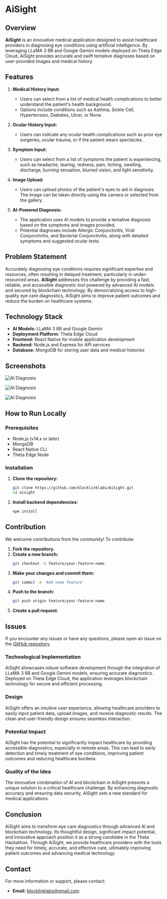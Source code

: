 # AiSight

## Overview

**AiSight** is an innovative medical application designed to assist healthcare providers in diagnosing eye conditions using artificial intelligence. By leveraging LLaMA 3 8B and Google Gemini models deployed on Theta Edge Cloud, AiSight provides accurate and swift tentative diagnoses based on user-provided images and medical history.

## Features

1. **Medical History Input:**

   - Users can select from a list of medical health complications to better understand the patient's health background.
   - Options include conditions such as Asthma, Sickle Cell, Hypertension, Diabetes, Ulcer, or None.

2. **Ocular History Input:**

   - Users can indicate any ocular health complications such as prior eye surgeries, ocular trauma, or if the patient wears spectacles.

3. **Symptom Input:**

   - Users can select from a list of symptoms the patient is experiencing, such as headache, tearing, redness, pain, itching, swelling, discharge, burning sensation, blurred vision, and light sensitivity.

4. **Image Upload:**

   - Users can upload photos of the patient's eyes to aid in diagnosis. The image can be taken directly using the camera or selected from the gallery.

5. **AI-Powered Diagnosis:**
   - The application uses AI models to provide a tentative diagnosis based on the symptoms and images provided.
   - Potential diagnoses include Allergic Conjunctivitis, Viral Conjunctivitis, and Bacterial Conjunctivitis, along with detailed symptoms and suggested ocular tests.

## Problem Statement

Accurately diagnosing eye conditions requires significant expertise and resources, often resulting in delayed treatment, particularly in under-resourced areas. **AiSight** addresses this challenge by providing a fast, reliable, and accessible diagnostic tool powered by advanced AI models and secured by blockchain technology. By democratizing access to high-quality eye care diagnostics, AiSight aims to improve patient outcomes and reduce the burden on healthcare systems.

## Technology Stack

- **AI Models:** LLaMA 3 8B and Google Gemini
- **Deployment Platform:** Theta Edge Cloud
- **Frontend:** React Native for mobile application development
- **Backend:** Node.js and Express for API services
- **Database:** MongoDB for storing user data and medical histories

## Screenshots

![AI Diagnosis](https://i.postimg.cc/BbM8WK1Y/GSDHRnx-Wc-AAJ7zh.jpg)

![AI Diagnosis](https://i.postimg.cc/5yxHk3jQ/GSDHRn3-Xg-AAEJt-S.jpg)

![AI Diagnosis](https://i.postimg.cc/RF16R8Cz/GSDHRn4-Xs-AEu-O1-F.jpg)

## How to Run Locally

### Prerequisites

- Node.js (v14.x or later)
- MongoDB
- React Native CLI
- Theta Edge Node

### Installation

1. **Clone the repository:**

   ```bash
   git clone https://github.com/blocklinklabs/AiSight.git
   cd aisight
   ```

2. **Install backend dependencies:**

   ```bash
   npm install
   ```

## Contribution

We welcome contributions from the community! To contribute:

1. **Fork the repository.**
2. **Create a new branch:**
   ```bash
   git checkout -b feature/your-feature-name
   ```
3. **Make your changes and commit them:**
   ```bash
   git commit -m 'Add some feature'
   ```
4. **Push to the branch:**
   ```bash
   git push origin feature/your-feature-name
   ```
5. **Create a pull request.**

## Issues

If you encounter any issues or have any questions, please open an issue on the [GitHub repository](https://github.com/blocklinklabs/AiSight/issues).

### Technological Implementation

AiSight showcases robust software development through the integration of LLaMA 3 8B and Google Gemini models, ensuring accurate diagnostics. Deployed on Theta Edge Cloud, the application leverages blockchain technology for secure and efficient processing.

### Design

AiSight offers an intuitive user experience, allowing healthcare providers to easily input patient data, upload images, and receive diagnostic results. The clean and user-friendly design ensures seamless interaction.

### Potential Impact

AiSight has the potential to significantly impact healthcare by providing accessible diagnostics, especially in remote areas. This can lead to early detection and timely treatment of eye conditions, improving patient outcomes and reducing healthcare burdens.

### Quality of the Idea

The innovative combination of AI and blockchain in AiSight presents a unique solution to a critical healthcare challenge. By enhancing diagnostic accuracy and ensuring data security, AiSight sets a new standard for medical applications.

## Conclusion

AiSight aims to transform eye care diagnostics through advanced AI and blockchain technology. Its thoughtful design, significant impact potential, and innovative approach position it as a strong candidate in the Theta Hackathon. Through AiSight, we provide healthcare providers with the tools they need for timely, accurate, and effective care, ultimately improving patient outcomes and advancing medical technology.

## Contact

For more information or support, please contact:

- **Email:** blocklinklabs@gmail.com
